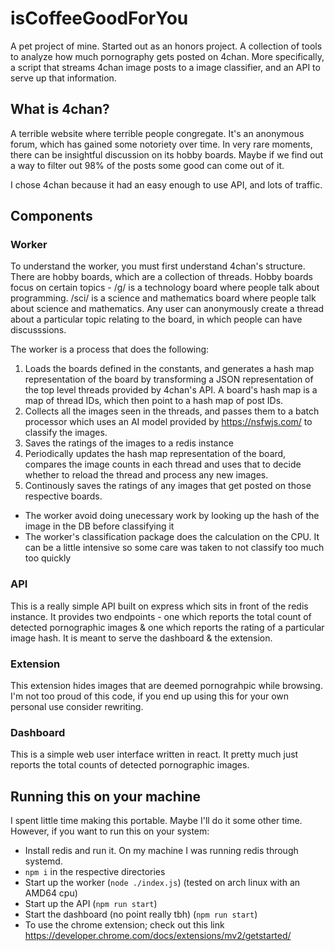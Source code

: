 # isCoffeeGoodForYou

A pet project of mine. Started out as an honors project. A collection of tools to analyze how much pornography gets posted on 4chan. More specifically, a script that streams 4chan image posts to a image classifier, and an API to serve up that information.

## What is 4chan?
A terrible website where terrible people congregate. It's an anonymous forum, which has gained some notoriety over time. In very rare moments, there can be insightful discussion on its hobby boards. Maybe if we find out a way to filter out 98% of the posts some good can come out of it. 

I chose 4chan because it had an easy enough to use API, and lots of traffic.


## Components

### Worker
To understand the worker, you must first understand 4chan's structure.
There are hobby boards, which are a collection of threads. Hobby boards focus on certain topics - /g/ is a technology board where people talk about programming. /sci/ is a science and mathematics board where people talk about science and mathematics. Any user can anonymously create a thread about a particular topic relating to the board, in which people can have discusssions. 

The worker is a process that does the following:
1. Loads the boards defined in the constants, and generates a hash map representation of the board by transforming a JSON representation of the top level threads provided by 4chan's API. A board's hash map is a map of thread IDs, which then point to a hash map of post IDs.
2. Collects all the images seen in the threads, and passes them to a batch processor which uses an AI model provided by https://nsfwjs.com/ to classify the images.
3. Saves the ratings of the images to a redis instance
4. Periodically updates the hash map representation of the board, compares the image counts in each thread and uses that to decide whether to reload the thread and process any new images.
5. Continously saves the ratings of any images that get posted on those respective boards.


- The worker avoid doing unecessary work by looking up the hash of the image in the DB before classifying it
- The worker's classification package does the calculation on the CPU. It can be a little intensive so some care was taken to not classify too much too quickly 


### API
This is a really simple API built on express which sits in front of the redis instance. It provides two endpoints - one which reports the total count of detected pornographic images & one which reports the rating of a particular image hash. It is meant to serve the dashboard & the extension.


### Extension
This extension hides images that are deemed pornograhpic while browsing. I'm not too proud of this code, if you end up using this for your own personal use consider rewriting.

### Dashboard
This is a simple web user interface written in react. It pretty much just reports the total counts of detected pornographic images.

## Running this on your machine
I spent little time making this portable. Maybe I'll do it some other time. However, if you want to run this on your system:

- Install redis and run it. On my machine I was running redis through systemd.
- `npm i` in the respective directories
- Start up the worker (`node ./index.js`) (tested on arch linux with an AMD64 cpu)
- Start up the API (`npm run start`)
- Start the dashboard (no point really tbh) (`npm run start`)
- To use the chrome extension; check out this link https://developer.chrome.com/docs/extensions/mv2/getstarted/ 
